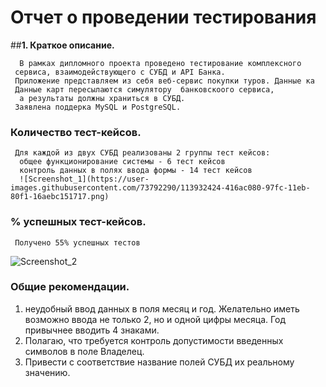 # Отчет о проведении тестирования
##**1. Краткое описание.**

      В рамках дипломного проекта проведено тестирование комплексного
     сервиса, взаимодействующего с СУБД и API Банка.
     Приложение представляем из себя веб-сервис покупки туров. Данные ка
     Данные карт пересылаются симулятору  банковскоого сервиса,
      а результаты должны храниться в СУБД.
     Заявлена поддерка MySQL и PostgreSQL. 
###  Количество тест-кейсов.
     Для каждой из двух CУБД реализованы 2 группы тест кейсов:
      общее функционирование системы - 6 тест кейсов
      контроль данных в полях ввода формы - 14 тест кейсов 
      ![Screenshot_1](https://user-images.githubusercontent.com/73792290/113932424-416ac080-97fc-11eb-80f1-16aebc151717.png)    
###  % успешных тест-кейсов.
     Получено 55% успешных тестов
![Screenshot_2](https://user-images.githubusercontent.com/73792290/113932615-7d058a80-97fc-11eb-9ff4-0f8fd0ebaad4.png)

### Общие рекомендации.
1. неудобный ввод данных в поля месяц и год. Желательно 
   иметь возможно ввода не только 2, но и одной цифры месяца.
   Год привычнее вводить 4 знаками.
1. Полагаю, что требуется контроль допустимости введенных
   символов в поле Владелец.
1. Привести с соответствие название полей CУБД их реальному значению.
     
